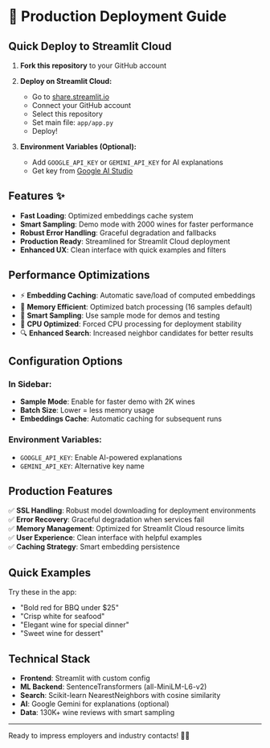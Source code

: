 # 🚀 Production Deployment Guide

## Quick Deploy to Streamlit Cloud

1. **Fork this repository** to your GitHub account

2. **Deploy on Streamlit Cloud:**
   - Go to [share.streamlit.io](https://share.streamlit.io)
   - Connect your GitHub account
   - Select this repository
   - Set main file: `app/app.py`
   - Deploy!

3. **Environment Variables (Optional):**
   - Add `GOOGLE_API_KEY` or `GEMINI_API_KEY` for AI explanations
   - Get key from [Google AI Studio](https://aistudio.google.com/)

## Features ✨

- **Fast Loading**: Optimized embeddings cache system
- **Smart Sampling**: Demo mode with 2000 wines for faster performance  
- **Robust Error Handling**: Graceful degradation and fallbacks
- **Production Ready**: Streamlined for Streamlit Cloud deployment
- **Enhanced UX**: Clean interface with quick examples and filters

## Performance Optimizations

- ⚡ **Embedding Caching**: Automatic save/load of computed embeddings
- 🧠 **Memory Efficient**: Optimized batch processing (16 samples default)
- 🎯 **Smart Sampling**: Use sample mode for demos and testing
- 💾 **CPU Optimized**: Forced CPU processing for deployment stability
- 🔍 **Enhanced Search**: Increased neighbor candidates for better results

## Configuration Options

### In Sidebar:
- **Sample Mode**: Enable for faster demo with 2K wines
- **Batch Size**: Lower = less memory usage
- **Embeddings Cache**: Automatic caching for subsequent runs

### Environment Variables:
- `GOOGLE_API_KEY`: Enable AI-powered explanations
- `GEMINI_API_KEY`: Alternative key name

## Production Features

✅ **SSL Handling**: Robust model downloading for deployment environments  
✅ **Error Recovery**: Graceful degradation when services fail  
✅ **Memory Management**: Optimized for Streamlit Cloud resource limits  
✅ **User Experience**: Clean interface with helpful examples  
✅ **Caching Strategy**: Smart embedding persistence  

## Quick Examples

Try these in the app:
- "Bold red for BBQ under $25"
- "Crisp white for seafood"  
- "Elegant wine for special dinner"
- "Sweet wine for dessert"

## Technical Stack

- **Frontend**: Streamlit with custom config
- **ML Backend**: SentenceTransformers (all-MiniLM-L6-v2)
- **Search**: Scikit-learn NearestNeighbors with cosine similarity
- **AI**: Google Gemini for explanations (optional)
- **Data**: 130K+ wine reviews with smart sampling

---

Ready to impress employers and industry contacts! 🍷✨